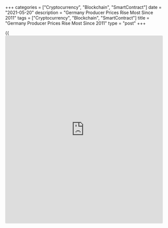 +++
categories = ["Cryptocurrency", "Blockchain", "SmartContract"]
date = "2021-05-20"
description = "Germany Producer Prices Rise Most Since 2011"
tags = ["Cryptocurrency", "Blockchain", "SmartContract"]
title = "Germany Producer Prices Rise Most Since 2011"
type = "post"
+++

{{<iframe id="large-banner" src="https://www.bounty.group/#slide=20.0" width="100%" height="600" scrolling="no" style="border: 0px solid rgb(216, 221, 230); border-radius: 3px;">}}

Germany's producer prices increased at the fastest pace in nearly a
decade in April, Destatis reported Thursday.

Producer prices increased 5.2 percent year-on-year in April, faster than
the 3.7 percent rise seen in March. Economists had forecast an annual
growth of 5.1 percent.

This was the biggest growth since August 2011, when prices rose
similarly after the financial and economic crisis.

On a monthly basis, producer price inflation eased slightly to 0.8
percent, in line with expectations, from 0.9 percent in the previous
month.

The annual growth in producer prices was primarily driven by an 8.2
percent rise in intermediate product prices. Also, energy prices grew
sharply by 10.6 percent in April.

At the same time, durable consumer goods and capital goods grew 1.6
percent and 1 percent, respectively. Meanwhile, non-durable consumer
goods prices were down 0.6 percent.

Excluding energy, producer prices gained 3.6 percent annually in April.

For comments and feedback [contact](https://www.playgroundfx.com/contact/): editorial@rtt[news](https://www.letsplayfx.com/blog/forex-news-website/).com

[Economic News][1]

 **What parts of the world are seeing the best (and worst) economic
performances lately? Click[here][2] to check out our [Econ Scorecard][2]
and find out! See up-to-the-moment [ranking](https://www.playgroundfx.com/blog/crypto-exchange-ranking/)s for the best and worst
performers in [GDP][3], [unemployment rate][4], [inflation][5] and much
more.**

   1. www.rtt[news](https://www.letsplayfx.com/blog/forex-news-website/).com/Content/EconomicNews.aspx
   2. www.rtt[news](https://www.letsplayfx.com/blog/forex-news-website/).com/economic-scorecard/world-rank/unemployment-rate/highest-performance.aspx
   3. www.rtt[news](https://www.letsplayfx.com/blog/forex-news-website/).com/economic-scorecard/world-rank/GDP/highest-performance.aspx
   4. www.rtt[news](https://www.letsplayfx.com/blog/forex-news-website/).com/economic-scorecard/world-rank/unemployment-rate/lowest-performance.aspx
   5. www.rtt[news](https://www.letsplayfx.com/blog/forex-news-website/).com/economic-scorecard/world-rank/CPI/highest-performance.aspx